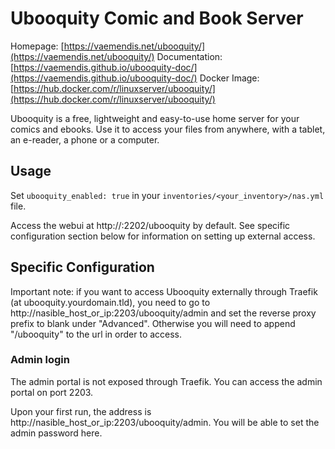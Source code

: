 # Ubooquity Comic and Book Server

Homepage: [https://vaemendis.net/ubooquity/](https://vaemendis.net/ubooquity/)
Documentation: [https://vaemendis.github.io/ubooquity-doc/](https://vaemendis.github.io/ubooquity-doc/)
Docker Image: [https://hub.docker.com/r/linuxserver/ubooquity/](https://hub.docker.com/r/linuxserver/ubooquity/)

Ubooquity is a free, lightweight and easy-to-use home server for your comics and ebooks. Use it to access your files from anywhere, with a tablet, an e-reader, a phone or a computer.

## Usage

Set `ubooquity_enabled: true` in your `inventories/<your_inventory>/nas.yml` file.

Access the webui at http://<server>:2202/ubooquity by default. See specific configuration section below for information on setting up external access.

## Specific Configuration

Important note: if you want to access Ubooquity externally through Traefik (at ubooquity.yourdomain.tld), you need to go to http://nasible_host_or_ip:2203/ubooquity/admin and set the reverse proxy prefix to blank under "Advanced". Otherwise you will need to append "/ubooquity" to the url in order to access.

### Admin login

The admin portal is not exposed through Traefik. You can access the admin portal on port 2203.

Upon your first run, the address is http://nasible_host_or_ip:2203/ubooquity/admin. You will be able to set the admin password here.


